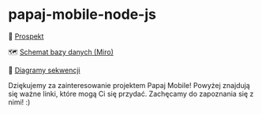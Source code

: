 # papaj-mobile-node-js

📄 <a href="https://docs.google.com/document/d/1Ju7hD0-8kOC9XL3oRMjrOR7hm9IQCORUIopmXpHiSEQ/edit#heading=h.2jdox6a3xo4x">Prospekt</a>

🗺️ <a href="[https://miro.com/app/board/uXjVMQOFAJg=/?userEmail=kadamczak2@edu.cdv.pl&track=true&utm_source=notification&utm_medium=email&utm_campaign=add-to-team-and-board&utm_content=go-to-board](https://miro.com/app/board/uXjVMCYFV4Q=/?share_link_id=87493220790)">Schemat bazy danych (Miro)</a>

📃 <a href="https://drive.google.com/drive/folders/1aXe1lHPSpTyXNJLfQvwQpKN116G6SaGC?usp=share_link">Diagramy sekwencji</a>

Dziękujemy za zainteresowanie projektem Papaj Mobile! Powyżej znajdują się ważne linki, które mogą Ci się przydać. Zachęcamy do zapoznania się z nimi! :) 

